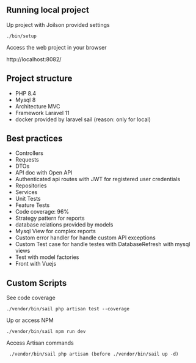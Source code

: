 ## Running local project

Up project with Joilson provided settings

```
./bin/setup
```

Access the web project in your browser

http://localhost:8082/

## Project structure

- PHP 8.4
- Mysql 8
- Architecture MVC
- Framework Laravel 11
- docker provided by laravel sail (reason: only for local)

## Best practices

- Controllers
- Requests
- DTOs
- API doc with Open API
- Authenticated api routes with JWT for registered user credentials
- Repositories
- Services
- Unit Tests
- Feature Tests
- Code coverage: 96%
- Strategy pattern for reports
- database relations provided by models
- Mysql View for complex reports
- Custom error handler for handle custom API exceptions
- Custom Test case for handle testes with DatabaseRefresh with mysql views
- Test with model factories
- Front with Vuejs

## Custom Scripts

See code coverage

```
./vendor/bin/sail php artisan test --coverage
```

Up or access NPM

```
./vendor/bin/sail npm run dev
```

Access Artisan commands

```
 ./vendor/bin/sail php artisan (before ./vendor/bin/sail up -d)
```

